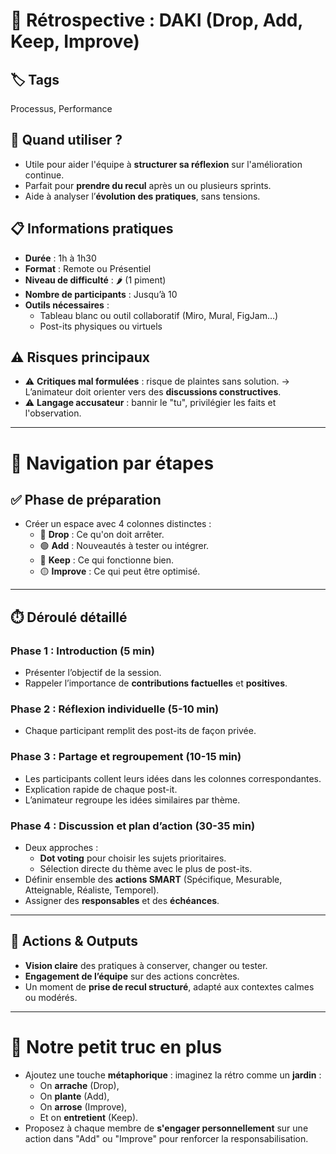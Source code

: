 # 🧠 Rétrospective : DAKI (Drop, Add, Keep, Improve)

## 🏷️ Tags
Processus, Performance

## 🎯 Quand utiliser ?
- Utile pour aider l'équipe à **structurer sa réflexion** sur l'amélioration continue.
- Parfait pour **prendre du recul** après un ou plusieurs sprints.
- Aide à analyser l’**évolution des pratiques**, sans tensions.

## 📋 Informations pratiques
- **Durée** : 1h à 1h30
- **Format** : Remote ou Présentiel
- **Niveau de difficulté** : 🌶️ (1 piment)
- **Nombre de participants** : Jusqu’à 10
- **Outils nécessaires** :
  - Tableau blanc ou outil collaboratif (Miro, Mural, FigJam…)
  - Post-its physiques ou virtuels

## ⚠️ Risques principaux
- ⚠️ **Critiques mal formulées** : risque de plaintes sans solution.
  → L’animateur doit orienter vers des **discussions constructives**.
- ⚠️ **Langage accusateur** : bannir le "tu", privilégier les faits et l'observation.

---

# 🧭 Navigation par étapes

## ✅ Phase de préparation
- Créer un espace avec 4 colonnes distinctes :
  - 🔴 **Drop** : Ce qu'on doit arrêter.
  - 🟢 **Add** : Nouveautés à tester ou intégrer.
  - 🔵 **Keep** : Ce qui fonctionne bien.
  - 🟡 **Improve** : Ce qui peut être optimisé.

---

## ⏱️ Déroulé détaillé

### Phase 1 : Introduction (5 min)
- Présenter l’objectif de la session.
- Rappeler l’importance de **contributions factuelles** et **positives**.

### Phase 2 : Réflexion individuelle (5-10 min)
- Chaque participant remplit des post-its de façon privée.

### Phase 3 : Partage et regroupement (10-15 min)
- Les participants collent leurs idées dans les colonnes correspondantes.
- Explication rapide de chaque post-it.
- L’animateur regroupe les idées similaires par thème.

### Phase 4 : Discussion et plan d’action (30-35 min)
- Deux approches :
  - **Dot voting** pour choisir les sujets prioritaires.
  - Sélection directe du thème avec le plus de post-its.
- Définir ensemble des **actions SMART** (Spécifique, Mesurable, Atteignable, Réaliste, Temporel).
- Assigner des **responsables** et des **échéances**.

---

## 🎯 Actions & Outputs
- **Vision claire** des pratiques à conserver, changer ou tester.
- **Engagement de l’équipe** sur des actions concrètes.
- Un moment de **prise de recul structuré**, adapté aux contextes calmes ou modérés.

---

# 🎁 Notre petit truc en plus
- Ajoutez une touche **métaphorique** : imaginez la rétro comme un **jardin** :
  - On **arrache** (Drop),
  - On **plante** (Add),
  - On **arrose** (Improve),
  - Et on **entretient** (Keep).
- Proposez à chaque membre de **s'engager personnellement** sur une action dans "Add" ou "Improve" pour renforcer la responsabilisation.
